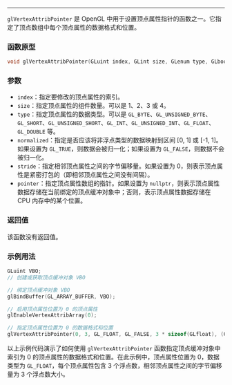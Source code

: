 
----
`glVertexAttribPointer` 是 OpenGL 中用于设置顶点属性指针的函数之一。它指定了顶点数组中每个顶点属性的数据格式和位置。

### 函数原型
```cpp
void glVertexAttribPointer(GLuint index, GLint size, GLenum type, GLboolean normalized, GLsizei stride, const GLvoid *pointer);
```

### 参数
- `index`：指定要修改的顶点属性的索引。
- `size`：指定顶点属性的组件数量。可以是 1、2、3 或 4。
- `type`：指定顶点属性的数据类型。可以是 `GL_BYTE`、`GL_UNSIGNED_BYTE`、`GL_SHORT`、`GL_UNSIGNED_SHORT`、`GL_INT`、`GL_UNSIGNED_INT`、`GL_FLOAT`、`GL_DOUBLE` 等。
- `normalized`：指定是否应该将非浮点类型的数据映射到区间 [0, 1] 或 [-1, 1]。如果设置为 `GL_TRUE`，则数据会被归一化；如果设置为 `GL_FALSE`，则数据不会被归一化。
- `stride`：指定相邻顶点属性之间的字节偏移量。如果设置为 0，则表示顶点属性是紧密打包的（即相邻顶点属性之间没有间隔）。
- `pointer`：指定顶点属性数组的指针。如果设置为 `nullptr`，则表示顶点属性数据存储在当前绑定的顶点缓冲对象中；否则，表示顶点属性数据存储在 CPU 内存中的某个位置。

### 返回值
该函数没有返回值。

### 示例用法
```cpp
GLuint VBO;
// 创建或获取顶点缓冲对象 VBO

// 绑定顶点缓冲对象 VBO
glBindBuffer(GL_ARRAY_BUFFER, VBO);

// 启用顶点属性位置为 0 的顶点属性
glEnableVertexAttribArray(0);

// 指定顶点属性位置为 0 的数据格式和位置
glVertexAttribPointer(0, 3, GL_FLOAT, GL_FALSE, 3 * sizeof(GLfloat), (GLvoid*)0);
```

以上示例代码演示了如何使用 `glVertexAttribPointer` 函数指定顶点缓冲对象中索引为 0 的顶点属性的数据格式和位置。在此示例中，顶点属性位置为 0，数据类型为 `GL_FLOAT`，每个顶点属性包含 3 个浮点数，相邻顶点属性之间的字节偏移量为 3 个浮点数大小。